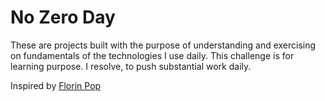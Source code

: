 # No Zero Day
These are projects built with the purpose of understanding and exercising on fundamentals of the technologies I use daily. This challenge is for learning purpose. I resolve, to push substantial work daily.

Inspired by [Florin Pop](https://www.florin-pop.com/blog/100-days-100-projects/)